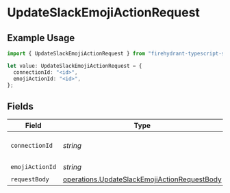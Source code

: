 # UpdateSlackEmojiActionRequest

## Example Usage

```typescript
import { UpdateSlackEmojiActionRequest } from "firehydrant-typescript-sdk/models/operations";

let value: UpdateSlackEmojiActionRequest = {
  connectionId: "<id>",
  emojiActionId: "<id>",
};
```

## Fields

| Field                                                                                                        | Type                                                                                                         | Required                                                                                                     | Description                                                                                                  |
| ------------------------------------------------------------------------------------------------------------ | ------------------------------------------------------------------------------------------------------------ | ------------------------------------------------------------------------------------------------------------ | ------------------------------------------------------------------------------------------------------------ |
| `connectionId`                                                                                               | *string*                                                                                                     | :heavy_check_mark:                                                                                           | Slack Connection UUID                                                                                        |
| `emojiActionId`                                                                                              | *string*                                                                                                     | :heavy_check_mark:                                                                                           | N/A                                                                                                          |
| `requestBody`                                                                                                | [operations.UpdateSlackEmojiActionRequestBody](../../models/operations/updateslackemojiactionrequestbody.md) | :heavy_minus_sign:                                                                                           | N/A                                                                                                          |